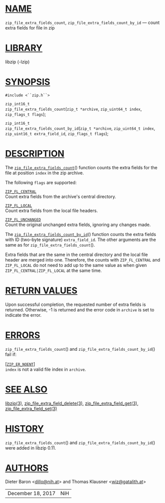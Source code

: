# [NAME](#NAME)

`zip_file_extra_fields_count`, `zip_file_extra_fields_count_by_id` —
count extra fields for file in zip

# [LIBRARY](#LIBRARY)

libzip (-lzip)

# [SYNOPSIS](#SYNOPSIS)

`#include <``zip.h``>`

`zip_int16_t`  
`zip_file_extra_fields_count`(`zip_t *archive`, `zip_uint64_t index`,
`zip_flags_t flags`);

`zip_int16_t`  
`zip_file_extra_fields_count_by_id`(`zip_t *archive`,
`zip_uint64_t index`, `zip_uint16_t extra_field_id`,
`zip_flags_t flags`);

# [DESCRIPTION](#DESCRIPTION)

The [`zip_file_extra_fields_count`](#zip_file_extra_fields_count)()
function counts the extra fields for the file at position `index` in the
zip archive.

The following `flags` are supported:

[`ZIP_FL_CENTRAL`](#ZIP_FL_CENTRAL)  
Count extra fields from the archive's central directory.

[`ZIP_FL_LOCAL`](#ZIP_FL_LOCAL)  
Count extra fields from the local file headers.

[`ZIP_FL_UNCHANGED`](#ZIP_FL_UNCHANGED)  
Count the original unchanged extra fields, ignoring any changes made.

The
[`zip_file_extra_fields_count_by_id`](#zip_file_extra_fields_count_by_id)()
function counts the extra fields with ID (two-byte signature)
`extra_field_id`. The other arguments are the same as for
`zip_file_extra_fields_count`().

Extra fields that are the same in the central directory and the local
file header are merged into one. Therefore, the counts with
`ZIP_FL_CENTRAL` and `ZIP_FL_LOCAL` do not need to add up to the same
value as when given `ZIP_FL_CENTRAL|ZIP_FL_LOCAL` at the same time.

# [RETURN VALUES](#RETURN_VALUES)

Upon successful completion, the requested number of extra fields is
returned. Otherwise, -1 is returned and the error code in `archive` is
set to indicate the error.

# [ERRORS](#ERRORS)

`zip_file_extra_fields_count`() and
`zip_file_extra_fields_count_by_id`() fail if:

\[[`ZIP_ER_NOENT`](#ZIP_ER_NOENT)\]  
`index` is not a valid file index in `archive`.

# [SEE ALSO](#SEE_ALSO)

[libzip(3)](libzip.md),
[zip_file_extra_field_delete(3)](zip_file_extra_field_delete.md),
[zip_file_extra_field_get(3)](zip_file_extra_field_get.md),
[zip_file_extra_field_set(3)](zip_file_extra_field_set.md)

# [HISTORY](#HISTORY)

`zip_file_extra_fields_count`() and
`zip_file_extra_fields_count_by_id`() were added in libzip 0.11.

# [AUTHORS](#AUTHORS)

Dieter Baron \<[dillo@nih.at](mailto:dillo@nih.at)\> and Thomas Klausner
\<[wiz@gatalith.at](mailto:wiz@gatalith.at)\>

|                   |     |
|-------------------|-----|
| December 18, 2017 | NiH |
